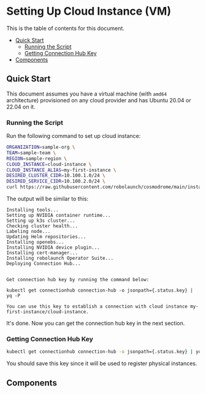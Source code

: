 # Setting Up Cloud Instance (VM)

This is the table of contents for this document.

- [Quick Start](#quick-start)
  - [Running the Script](#running-the-script)
  - [Getting Connection Hub Key](#get-connection-hub-key)
- [Components](#components)

## Quick Start

This document assumes you have a virtual machine (with `amd64` architecture) provisioned on any cloud provider and has Ubuntu 20.04 or 22.04 on it.

### Running the Script

Run the following command to set up cloud instance:

```bash
ORGANIZATION=sample-org \
TEAM=sample-team \
REGION=sample-region \
CLOUD_INSTANCE=cloud-instance \
CLOUD_INSTANCE_ALIAS=my-first-instance \
DESIRED_CLUSTER_CIDR=10.100.1.0/24 \
DESIRED_SERVICE_CIDR=10.100.2.0/24 \
curl https://raw.githubusercontent.com/robolaunch/cosmodrome/main/instance-setup/cloud-instance/run.sh | bash
```

The output will be similar to this:
```
Installing tools...
Setting up NVIDIA container runtime...
Setting up k3s cluster...
Checking cluster health...
Labeling node...
Updating Helm repositories...
Installing openebs...
Installing NVIDIA device plugin...
Installing cert-manager...
Installing robolaunch Operator Suite...
Deploying Connection Hub...


Get connection hub key by running the command below:

kubectl get connectionhub connection-hub -o jsonpath={.status.key} | yq -P

You can use this key to establish a connection with cloud instance my-first-instance/cloud-instance.
```

It's done. Now you can get the connection hub key in the next section.

### Getting Connection Hub Key

```bash
kubectl get connectionhub connection-hub -o jsonpath={.status.key} | yq -P
```

You should save this key since it will be used to register physical instances.

## Components